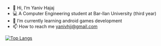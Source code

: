 - 👋 Hi, I’m Yaniv Hajaj
- 💻 A Computer Engineering student at Bar-Ilan University (third year)
- 📱 I’m currently learning android games development
- 📫 How to reach me yanivhjj@gmail.com

<!---
YanivHajaj/YanivHajaj is a ✨ special ✨ repository because its `README.md` (this file) appears on your GitHub profile.
You can click the Preview link to take a look at your changes.
--->

[![Top Langs](https://github-readme-stats.vercel.app/api/top-langs/?username=YanivHajaj)]([https://github.com/anuraghazra/github-readme-stats](https://github.com/YanivHajaj/YanivHajaj/edit/main/README.md))


